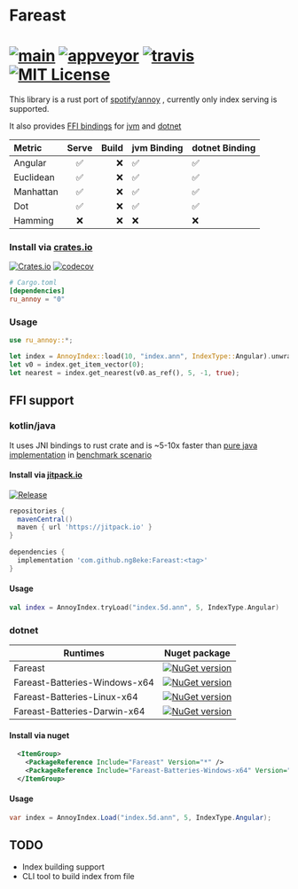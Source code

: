 # Fareast

[![main](https://github.com/ng8eke/fareast/actions/workflows/main.yml/badge.svg)](https://github.com/ng8eke/fareast/actions/workflows/main.yml)
[![appveyor](https://ci.appveyor.com/api/projects/status/ux13ive7vhsg32el/branch/master?svg=true)](https://ci.appveyor.com/project/ng8eke/fareast/branch/master)
[![travis](https://travis-ci.com/ng8eke/fareast.svg?branch=master)](https://travis-ci.com/github/ng8eke/fareast)
[![MIT License](https://img.shields.io/github/license/ng8eke/fareast.svg)](https://github.com/ng8eke/fareast/blob/master/LICENSE)
========
<!-- [![Build Status](https://img.shields.io/travis/ng8eke/fareast/master.svg)](https://travis-ci.org/ng8eke/fareast) -->

This library is a rust port of [spotify/annoy](https://github.com/spotify/annoy) , currently only index serving is supported.

It also provides [FFI bindings](https://github.com/ng8eke/fareast#ffi-support) for [jvm](https://github.com/ng8eke/fareast#kotlinjava) and [dotnet](https://github.com/ng8eke/fareast#dotnet)

Metric | Serve | Build | jvm Binding | dotnet Binding
| :--- | :---: | ---: | -- | -- |
Angular | ✅ | ❌ | ✅ | ✅
Euclidean | ✅ | ❌ | ✅ | ✅
Manhattan | ✅ | ❌ | ✅ | ✅
Dot | ✅ | ❌ | ✅ | ✅
Hamming | ❌ | ❌ | ❌ | ❌ 

### Install via [crates.io](https://crates.io/crates/ru_annoy)
[![Crates.io](https://img.shields.io/crates/v/ru_annoy.svg)](https://crates.io/crates/ru_annoy)
[![codecov](https://codecov.io/gh/ng8eke/fareast/branch/master/graph/badge.svg?token=jVO7N0AVTH)](https://codecov.io/gh/ng8eke/fareast)
```toml
# Cargo.toml
[dependencies]
ru_annoy = "0"
```

### Usage
```rust
use ru_annoy::*;

let index = AnnoyIndex::load(10, "index.ann", IndexType::Angular).unwrap();
let v0 = index.get_item_vector(0);
let nearest = index.get_nearest(v0.as_ref(), 5, -1, true);
```

## FFI support

### kotlin/java

It uses JNI bindings to rust crate and is ~5-10x faster than [pure java implementation](https://github.com/spotify/annoy-java) in [benchmark scenario](https://github.com/ng8eke/fareast/tree/master/bench)
#### Install via [jitpack.io](https://jitpack.io/#ng8eke/fareast)
[![Release](https://jitpack.io/v/ng8eke/fareast.svg)](https://jitpack.io/#ng8eke/fareast)
```gradle
repositories {
  mavenCentral()
  maven { url 'https://jitpack.io' }
}
  
dependencies {
  implementation 'com.github.ng8eke:Fareast:<tag>'
}
```
#### Usage
```kotlin
val index = AnnoyIndex.tryLoad("index.5d.ann", 5, IndexType.Angular)
```

### dotnet

| Runtimes                      | Nuget package                                                                                                                                 |
| ----------------------------- | --------------------------------------------------------------------------------------------------------------------------------------------- |
| Fareast                       | [![NuGet version](https://buildstats.info/nuget/Fareast)](https://www.nuget.org/packages/Fareast)                                             |
| Fareast-Batteries-Windows-x64 | [![NuGet version](https://buildstats.info/nuget/Fareast-Batteries-Windows-x64)](https://www.nuget.org/packages/Fareast-Batteries-Windows-x64) |
| Fareast-Batteries-Linux-x64   | [![NuGet version](https://buildstats.info/nuget/Fareast-Batteries-Linux-x64)](https://www.nuget.org/packages/Fareast-Batteries-Linux-x64)     |
| Fareast-Batteries-Darwin-x64  | [![NuGet version](https://buildstats.info/nuget/Fareast-Batteries-Darwin-x64)](https://www.nuget.org/packages/Fareast-Batteries-Darwin-x64)   |

#### Install via nuget
```xml
  <ItemGroup>
    <PackageReference Include="Fareast" Version="*" />
    <PackageReference Include="Fareast-Batteries-Windows-x64" Version="*" />
  </ItemGroup>
```
#### Usage
```csharp
var index = AnnoyIndex.Load("index.5d.ann", 5, IndexType.Angular);
```

## TODO
+ Index building support
+ CLI tool to build index from file
